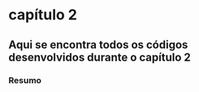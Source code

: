 # capítulo 2

## Aqui se encontra todos os códigos desenvolvidos durante o capítulo 2



### Resumo



